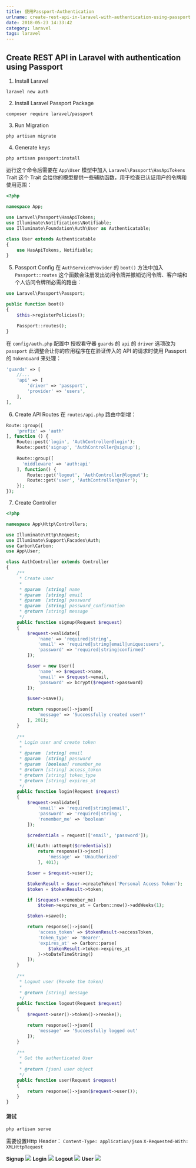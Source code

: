 ```yaml
---
title: 使用Passport-Authentication
urlname: create-rest-api-in-laravel-with-authentication-using-passport
date: 2018-05-23 14:33:42
category: laravel
tags: laravel
---
```

## Create REST API in Laravel with authentication using Passport
1. Install Laravel
```bash
laravel new auth
```
2. Install Laravel Passport Package
```bash
composer require laravel/passport
```
3. Run Migration
```bash
php artisan migrate
```
4. Generate keys
```bash
php artisan passport:install
```
<!-- more -->
运行这个命令后需要在 `App\User` 模型中加入 `Laravel\Passport\HasApiTokens` Trait
这个 Trait 会给你的模型提供一些辅助函数，用于检查已认证用户的令牌和使用范围：
```php
<?php

namespace App;

use Laravel\Passport\HasApiTokens;
use Illuminate\Notifications\Notifiable;
use Illuminate\Foundation\Auth\User as Authenticatable;

class User extends Authenticatable
{
    use HasApiTokens, Notifiable;
}
```
5. Passport Config
在 `AuthServiceProvider` 的 `boot()` 方法中加入 `Passport::routes`
这个函数会注册发出访问令牌并撤销访问令牌、客户端和个人访问令牌所必需的路由：
```php
use Laravel\Passport\Passport;

public function boot()
{
    $this->registerPolicies();

    Passport::routes();
}
```
在 `config/auth.php` 配置中
授权看守器 `guards` 的 `api` 的 `driver` 选项改为 `passport`
此调整会让你的应用程序在在验证传入的 API 的请求时使用 Passport 的 `TokenGuard` 来处理：
```php
'guards' => [
    //...
    'api' => [
        'driver' => 'passport',
        'provider' => 'users',
    ],
],
```
6. Create API Routes
在 `routes/api.php` 路由中新增：
```php
Route::group([
    'prefix' => 'auth'
], function () {
    Route::post('login', 'AuthController@login');
    Route::post('signup', 'AuthController@signup');
  
    Route::group([
      'middleware' => 'auth:api'
    ], function() {
        Route::get('logout', 'AuthController@logout');
        Route::get('user', 'AuthController@user');
    });
});
```
7. Create Controller
```php
<?php

namespace App\Http\Controllers;

use Illuminate\Http\Request;
use Illuminate\Support\Facades\Auth;
use Carbon\Carbon;
use App\User;

class AuthController extends Controller
{
    /**
     * Create user
     *
     * @param  [string] name
     * @param  [string] email
     * @param  [string] password
     * @param  [string] password_confirmation
     * @return [string] message
     */
    public function signup(Request $request)
    {
        $request->validate([
            'name' => 'required|string',
            'email' => 'required|string|email|unique:users',
            'password' => 'required|string|confirmed'
        ]);

        $user = new User([
            'name' => $request->name,
            'email' => $request->email,
            'password' => bcrypt($request->password)
        ]);

        $user->save();

        return response()->json([
            'message' => 'Successfully created user!'
        ], 201);
    }
  
    /**
     * Login user and create token
     *
     * @param  [string] email
     * @param  [string] password
     * @param  [boolean] remember_me
     * @return [string] access_token
     * @return [string] token_type
     * @return [string] expires_at
     */
    public function login(Request $request)
    {
        $request->validate([
            'email' => 'required|string|email',
            'password' => 'required|string',
            'remember_me' => 'boolean'
        ]);

        $credentials = request(['email', 'password']);

        if(!Auth::attempt($credentials))
            return response()->json([
                'message' => 'Unauthorized'
            ], 401);

        $user = $request->user();

        $tokenResult = $user->createToken('Personal Access Token');
        $token = $tokenResult->token;

        if ($request->remember_me)
            $token->expires_at = Carbon::now()->addWeeks(1);

        $token->save();

        return response()->json([
            'access_token' => $tokenResult->accessToken,
            'token_type' => 'Bearer',
            'expires_at' => Carbon::parse(
                $tokenResult->token->expires_at
            )->toDateTimeString()
        ]);
    }
  
    /**
     * Logout user (Revoke the token)
     *
     * @return [string] message
     */
    public function logout(Request $request)
    {
        $request->user()->token()->revoke();

        return response()->json([
            'message' => 'Successfully logged out'
        ]);
    }
  
    /**
     * Get the authenticated User
     *
     * @return [json] user object
     */
    public function user(Request $request)
    {
        return response()->json($request->user());
    }
}
```

#### 测试
```bash
php artisan serve
```
需要设置Http Header：
`Content-Type: application/json`
`X-Requested-With: XMLHttpRequest`

**Signup**
![](/images/laravel-passport-1.png)
**Login**
![](/images/laravel-passport-2.png)
**Logout**
![](/images/laravel-passport-3.png)
**User**
![](/images/laravel-passport-4.png)